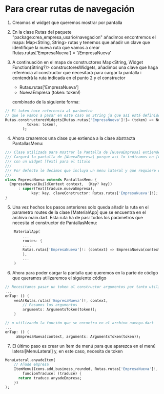 # Para crear rutas de navegación

1. Creamos el widget que queremos mostrar por pantalla

2. En la clase Rutas del paquete "package:crea_empresa_usario/navegacion" añadimos encontremos el mapa: Map<String, String> rutas y tenemos que añadir un clave que identifique la nueva ruta que vamos a crear
Rutas.rutas['EmpresaNueva'] = '/EmpresaNueva'

3. A continuación en el mapa de constructores
Map<String, Widget Function(String?)> constructoresWidgets, añadimos una clave que haga referéncia al constructor que necesitará para cargar la pantalla i contendrà la ruta indicada en el punto 2 y el constructor
    * Rutas.rutas['EmpresaNueva']
    * NuevaEmpresa (token: token!)

    combinado de la siguiente forma:

```dart
// El token hace referencia al parámetro
// que le vamos a pasar en este caso un String ja que así está definido en el constructor de la clase [NuevaEmpresa]
Rutas.constructoresWidgets[Rutas.rutas['EmpresaNueva']!]= (token) => NuevaEmpresa(
          token: token!,
        );
```

4. Ahora crearemos una clase que extienda a la clase abstracta PantallasMenu:

```dart
/// Clase utilizada para mostrar la Pantalla de [NuevaEmpresa] extiende a la clase [PantallasMenu]
/// Cargará la pantalla de [NuevaEmpresa] porque asi lo indicamos en [claveConstructor]
/// con un widget [Text] para el título
///
/// Por defecto le decimos que incluya un menu lateral y que requiere de [_token]
///
class EmpresaNueva extends PantallasMenu {
  EmpresaNueva(BuildContext context,  {Key? key})
      : super(Text(traduce.nuevaEmpresa),
            key: key, claveConstructor: Rutas.rutas['EmpresaNueva']!);
}
```

5. Una vez hechos los pasos anteriores solo queda añadir la ruta en el parametro routes de la clase [MaterialApp] que se encuentra en el archivo main.dart. Esta ruta ha de pasr todos los parámetros que necesita el constructor de PantallasMenu:

```dart
    MaterialApp(
        ...
        routes: {
        ...,
        Rutas.rutas['EmpresaNueva']!: (context) => EmpresaNueva(context),...
        },
        ...
    )
```

6. Ahora para poder cargar la pantalla que queremos en la parte de código que queramos utilizaremos el siguiente código

```dart
// Necesitamos pasar un token al constructor argumentos por tanto utilizaremos la clase [ArgumentsToken] para adjuntarle el toke
...
onTap: () {
    vesA(Rutas.rutas['EmpresaNueva']!, context,
        // Pasamos los argumentos
        arguments: ArgumentsToken(token));
    }

// o utilizando la función que se encuetra en el archivo navega.dart
...
onTap: () {
     aEmpresaNueva(context, arguments: ArgumentsToken(token));
```

7. El último paso es crear un ítem de menú para que aparezca en el menú lateral[MenuLateral]  y, en este caso, necesita de token

```dart
MenuLateral.anyadeItem(
    // Añade empresa
    ItemMenu(Icons.add_business_rounded, Rutas.rutas['EmpresaNueva']!,
        funcionTraduce: (traduce) {
      return traduce.anyadeEmpresa;
    })
);

```
